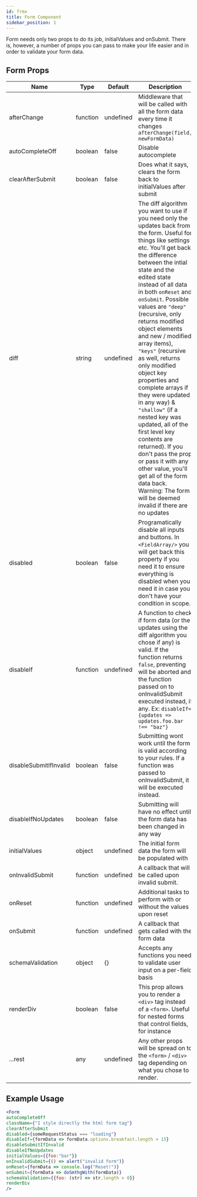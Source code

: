```yaml
---
id: frmx
title: Form Component
sidebar_position: 1
---
```


Form needs only two props to do its job, initialValues and onSubmit. There is, however, a number of props you can pass to make your life easier and in order to validate your form data.

## Form Props

| Name                    | Type           | Default       |  Description |
|----------               | -------------  | ------------- |  ------------- |
| afterChange             | function       | undefined     |  Middleware that will be called with all the form data every time it changes `afterChange(field, newFormData)` |
| autoCompleteOff         | boolean        | false         |  Disable autocomplete |
| clearAfterSubmit        | boolean        | false         |  Does what it says, clears the form back to initialValues after submit |
| diff                    | string         | undefined     |  The diff algorithm you want to use if you need only the updates back from the form. Useful for things like settings etc. You'll get back the difference between the intial state and the edited state instead of all data in both `onReset` and `onSubmit`. Possible values are `"deep"` (recursive, only returns modified object elements and new / modified array items), `"keys"` (recursive as well, returns only modified object key properties and complete arrays if they were updated in any way) & `"shallow"` (if a nested key was updated, all of the first level key contents are returned). If you don't pass the prop or pass it with any other value, you'll get all of the form data back. Warning: The form will be deemed invalid if there are no updates |
| disabled                | boolean        | false         |  Programatically disable all inputs and buttons. In `<FieldArray/>` you will get back this property if you need it to ensure everything is disabled when you need it in case you don't have your condition in scope. |
| disableIf               | function       | undefined     |  A function to check if form data (or the updates using the diff algorithm you chose if any) is valid. If the function returns `false`, preventing will be aborted and the function passed on to onInvalidSubmit executed instead, if any. Ex: `disableIf={updates => updates.foo.bar !== "baz"}` |
| disableSubmitIfInvalid  | boolean        | false         |  Submitting wont work until the form is valid according to your rules. If a function was passed to onInvalidSubmit, it will be executed instead. |
| disableIfNoUpdates  | boolean        | false         |  Submitting will have no effect until the form data has been changed in any way |
| initialValues           | object         | undefined     |  The initial form data the form will be populated with |
| onInvalidSubmit         | function       | undefined     |  A callback that will be called upon invalid submit. |
| onReset                 | function       | undefined     |  Additional tasks to perform with or without the values upon reset |
| onSubmit                | function       | undefined     |  A callback that gets called with the form data |
| schemaValidation        | object         | {}            |  Accepts any functions you need to validate user input on a per-field basis |
| renderDiv               | boolean        | false         |  This prop allows you to render a `<div>` tag instead of a `<form>`. Useful for nested forms that control fields, for instance |
| ...rest                 | any            | undefined     |  Any other props will be spread on to the `<form>` / `<div>` tag depending on what you chose to render. |

## Example Usage

```jsx
<Form
autoCompleteOff
className={"I style directly the html form tag"}
clearAfterSubmit
disabled={someRequestStatus === "loading"}
disableIf={formData => formData.options.breakfast.length > 15}
disableSubmitIfInvalid
disableIfNoUpdates
initialValues={{foo:"bar"}}
onInvalidSubmit={() => alert("invalid form")}
onReset={formData => console.log("Reset!")}
onSubmit={formData => doSmthgWith(formData)}
schemaValidation={{foo: (str) => str.length > 0}}
renderDiv
/>
```
